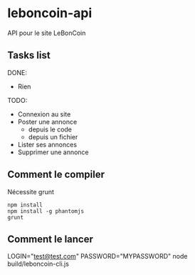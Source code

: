 leboncoin-api
=============

API pour le site LeBonCoin

Tasks list
----------
DONE:
- Rien

TODO:
- Connexion au site
- Poster une annonce
	- depuis le code
	- depuis un fichier
- Lister ses annonces
- Supprimer une annonce

Comment le compiler
-------------------
Nécessite grunt

	npm install
	npm install -g phantomjs
	grunt

Comment le lancer
-----------------
LOGIN="test@test.com" PASSWORD="MYPASSWORD" node build/leboncoin-cli.js